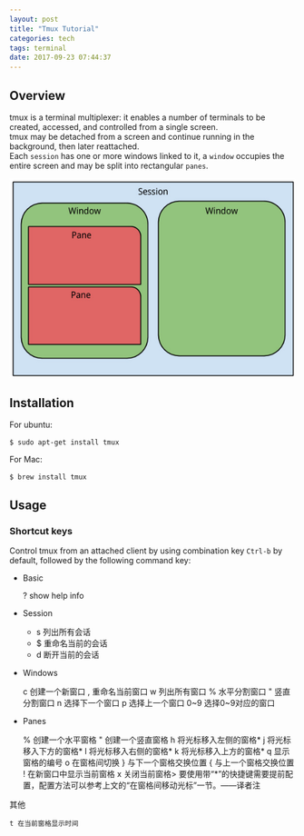 ```yaml
---
layout: post
title: "Tmux Tutorial"
categories: tech
tags: terminal
date: 2017-09-23 07:44:37
---
```


## Overview

tmux is a terminal multiplexer: it enables a number of terminals to be created, accessed, and controlled from a single screen.  
tmux may be detached from a screen and continue running in the background, then later reattached.  
Each `session` has one or more windows linked to it, a `window` occupies the entire screen and may be split into rectangular `panes`.

![](/img/tmux.jpg)

## Installation

For ubuntu:
```
$ sudo apt-get install tmux
```

For Mac:
```
$ brew install tmux
```

## Usage

### Shortcut keys

Control tmux from an attached client by using combination key `Ctrl-b` by default, followed by the following command key:

* Basic

    ? show help info

* Session

    * s 列出所有会话
    * $ 重命名当前的会话
    * d 断开当前的会话

* Windows

    c 创建一个新窗口
    , 重命名当前窗口
    w 列出所有窗口
    % 水平分割窗口
    " 竖直分割窗口
    n 选择下一个窗口
    p 选择上一个窗口
    0~9 选择0~9对应的窗口

* Panes

    % 创建一个水平窗格
    " 创建一个竖直窗格
    h 将光标移入左侧的窗格*
    j 将光标移入下方的窗格*
    l 将光标移入右侧的窗格*
    k 将光标移入上方的窗格*
    q 显示窗格的编号
    o 在窗格间切换
    } 与下一个窗格交换位置
    { 与上一个窗格交换位置
    ! 在新窗口中显示当前窗格
    x 关闭当前窗格> 要使用带“*”的快捷键需要提前配置，配置方法可以参考上文的“在窗格间移动光标”一节。——译者注

其他

    t 在当前窗格显示时间

